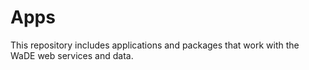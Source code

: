 # Apps
This repository includes applications and packages that work with the WaDE web services and data.
